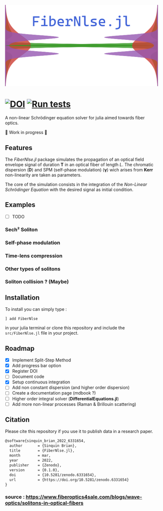 
<p align="center">
<img src="logo.png" />
</p>

# [![DOI](https://zenodo.org/badge/DOI/10.5281/zenodo.6331654.svg)](https://doi.org/10.5281/zenodo.6331654) [![Run tests](https://github.com/curio-sitas/FiberNlse.jl/actions/workflows/build_pkg_tests.yml/badge.svg?event=push)](https://github.com/curio-sitas/FiberNlse.jl/actions/workflows/build_pkg_tests.yml)
 A non-linear Schrödinger equation solver for julia aimed towards fiber optics.

🚧 Work in progress 🚧

## Features

The *FiberNlse.jl* package simulates the propagation of an optical field envelope signal of duration **T** in an optical fiber of length *L*. The chromatic dispersion (**D**) and SPM (self-phase modulation) (**γ**) wich arises from **Kerr** non-linearity are taken as parameters.

The core of the simulation consists in the integration of the *Non-Linear Schrödinger Equation* with the desired signal as initial condition.

## Examples
- [ ] TODO
### Sech² Soliton
### Self-phase modulation
### Time-lens compression
### Other types of solitons
### Soliton collision ? (Maybe)

## Installation
To install you can simply type :
```
] add FiberNlse
```
in your julia terminal or clone this repository and include the `src/FiberNlse.jl` file in your project.

## Roadmap

- [x] Implement Split-Step Method
- [x] Add progress bar option
- [x] Register DOI
- [ ] Document code
- [x] Setup continuous integration
- [ ] Add non constant dispersion (and higher order dispersion)
- [ ] Create a documentation page (mdbook ?)
- [ ] Higher order integral solver (**DifferentialEquations.jl**)
- [ ] Add more non-linear processes (Raman & Brillouin scattering)

## Citation
Please cite this repository if you use it to publish data in a research paper.


```
@software{sinquin_brian_2022_6331654,
  author       = {Sinquin Brian},
  title        = {FiberNlse.jl},
  month        = mar,
  year         = 2022,
  publisher    = {Zenodo},
  version      = {0.1.0},
  doi          = {10.5281/zenodo.6331654},
  url          = {https://doi.org/10.5281/zenodo.6331654}
}
```

### source : https://www.fiberoptics4sale.com/blogs/wave-optics/solitons-in-optical-fibers